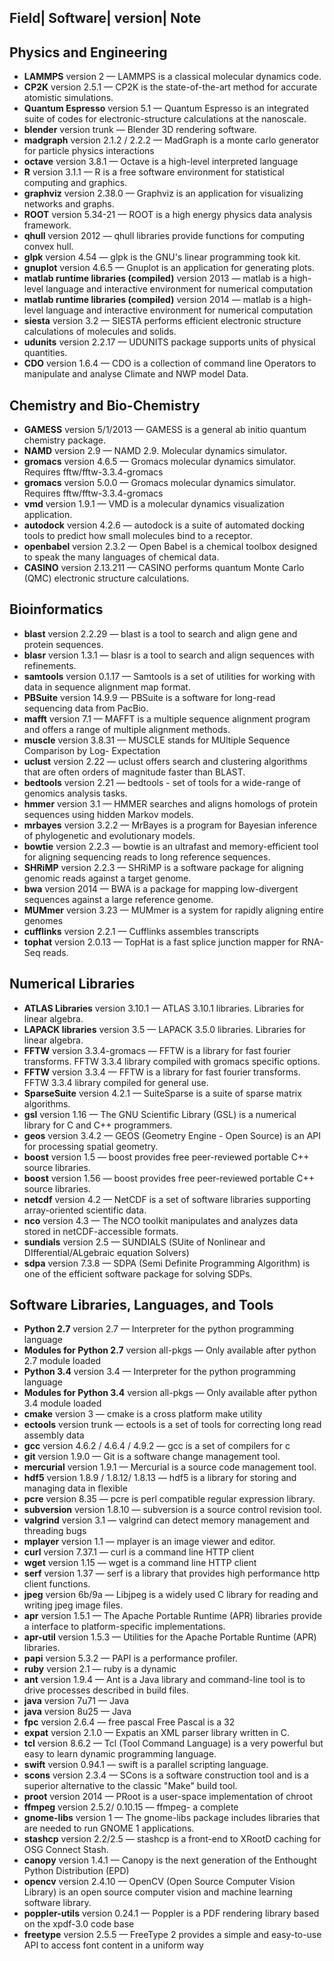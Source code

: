 
## Field| Software| version| Note

## Physics and Engineering
* **LAMMPS** version 2 &mdash; LAMMPS is a classical molecular dynamics code.
* **CP2K** version 2.5.1 &mdash; CP2K is the state-of-the-art method for accurate atomistic simulations.
* **Quantum Espresso** version 5.1 &mdash; Quantum Espresso is an integrated suite of codes for electronic-structure calculations at the nanoscale.
* **blender** version trunk &mdash; Blender 3D rendering software.
* **madgraph** version 2.1.2 / 2.2.2 &mdash; MadGraph is a monte carlo generator for particle physics interactions
* **octave** version 3.8.1 &mdash; Octave is a high-level interpreted language
* **R** version 3.1.1 &mdash; R is a free software environment for statistical computing and graphics.
* **graphviz** version 2.38.0 &mdash; Graphviz is an application for visualizing networks and graphs.
* **ROOT** version 5.34-21 &mdash; ROOT is a high energy physics data analysis framework.
* **qhull** version 2012 &mdash; qhull libraries provide functions for computing convex hull.
* **glpk** version 4.54 &mdash; glpk is the GNU's linear programming took kit.
* **gnuplot** version 4.6.5 &mdash; Gnuplot is an application for generating plots.
* **matlab runtime libraries (compiled)** version 2013 &mdash; matlab is a high-level language and interactive environment for numerical computation
* **matlab runtime libraries (compiled)** version 2014 &mdash; matlab is a high-level language and interactive environment for numerical computation
* **siesta** version 3.2 &mdash; SIESTA performs efficient electronic structure calculations of molecules and solids.
* **udunits** version 2.2.17 &mdash; UDUNITS package supports units of physical quantities.
* **CDO** version 1.6.4 &mdash; CDO is a collection of command line Operators to manipulate and analyse Climate and NWP model Data.

## Chemistry and Bio-Chemistry
* **GAMESS** version 5/1/2013 &mdash; GAMESS is a general ab initio quantum chemistry package.
* **NAMD** version 2.9 &mdash; NAMD 2.9. Molecular dynamics simulator.
* **gromacs** version 4.6.5 &mdash; Gromacs molecular dynamics simulator. Requires fftw/fftw-3.3.4-gromacs
* **gromacs** version 5.0.0 &mdash; Gromacs molecular dynamics simulator. Requires fftw/fftw-3.3.4-gromacs
* **vmd** version 1.9.1 &mdash; VMD is a molecular dynamics visualization application.
* **autodock** version 4.2.6 &mdash; autodock is a suite of automated docking tools to predict how small molecules bind to a receptor.
* **openbabel** version 2.3.2 &mdash; Open Babel is a chemical toolbox designed to speak the many languages of chemical data.
* **CASINO** version 2.13.211 &mdash; CASINO performs quantum Monte Carlo (QMC) electronic structure calculations.

## Bioinformatics
* **blast** version 2.2.29 &mdash; blast is a tool to search and align gene and protein sequences.
* **blasr** version 1.3.1 &mdash; blasr is a tool to search and align sequences with refinements.
* **samtools** version 0.1.17 &mdash; Samtools is a set of utilities for working with data in sequence alignment map format.
* **PBSuite** version 14.9.9 &mdash; PBSuite is a software for long-read sequencing data from PacBio.
* **mafft** version 7.1 &mdash; MAFFT is a multiple sequence alignment program and offers a range of multiple alignment methods.
* **muscle** version 3.8.31 &mdash; MUSCLE stands for MUltiple Sequence Comparison by Log- Expectation
* **uclust** version 2.22 &mdash; uclust offers search and clustering algorithms that are often orders of magnitude faster than BLAST.
* **bedtools** version 2.21 &mdash; bedtools - set of tools for a wide-range of genomics analysis tasks.
* **hmmer** version 3.1 &mdash; HMMER searches and aligns homologs of protein sequences using hidden Markov models.
* **mrbayes** version 3.2.2 &mdash; MrBayes is a program for Bayesian inference of phylogenetic and evolutionary models.
* **bowtie** version 2.2.3 &mdash; bowtie is an ultrafast and memory-efficient tool for aligning sequencing reads to long reference sequences.
* **SHRiMP** version 2.2.3 &mdash; SHRiMP is a software package for aligning genomic reads against a target genome.
* **bwa** version 2014 &mdash; BWA is a package for mapping low-divergent sequences against a large reference genome.
* **MUMmer** version 3.23 &mdash; MUMmer is a system for rapidly aligning entire genomes
* **cufflinks** version 2.2.1 &mdash; Cufflinks assembles transcripts
* **tophat** version 2.0.13 &mdash; TopHat is a fast splice junction mapper for RNA-Seq reads.

## Numerical Libraries
* **ATLAS Libraries** version 3.10.1 &mdash; ATLAS 3.10.1 libraries. Libraries for linear algebra.
* **LAPACK libraries** version 3.5 &mdash; LAPACK 3.5.0 libraries. Libraries for linear algebra.
* **FFTW** version 3.3.4-gromacs &mdash; FFTW is a library for fast fourier transforms. FFTW 3.3.4 library compiled with gromacs specific options.
* **FFTW** version 3.3.4 &mdash; FFTW is a library for fast fourier transforms. FFTW 3.3.4 library compiled for general use.
* **SparseSuite** version 4.2.1 &mdash; SuiteSparse is a suite of sparse matrix algorithms.
* **gsl** version 1.16 &mdash; The GNU Scientific Library (GSL) is a numerical library for C and C++ programmers.
* **geos** version 3.4.2 &mdash; GEOS (Geometry Engine - Open Source) is an API for processing spatial geometry.
* **boost** version 1.5 &mdash; boost provides free peer-reviewed portable C++ source libraries.
* **boost** version 1.56 &mdash; boost provides free peer-reviewed portable C++ source libraries.
* **netcdf** version 4.2 &mdash; NetCDF is a set of software libraries supporting array-oriented scientific data.
* **nco** version 4.3 &mdash; The NCO toolkit manipulates and analyzes data stored in netCDF-accessible formats.
* **sundials** version 2.5 &mdash; SUNDIALS (SUite of Nonlinear and DIfferential/ALgebraic equation Solvers)
* **sdpa** version 7.3.8 &mdash; SDPA (Semi Definite Programming Algorithm) is one of the efficient software package for solving SDPs.

## Software Libraries, Languages, and Tools
* **Python 2.7** version 2.7 &mdash; Interpreter for the python programming language
* **Modules for Python 2.7** version all-pkgs &mdash; Only available after python 2.7 module loaded
* **Python 3.4** version 3.4 &mdash; Interpreter for the python programming language
* **Modules for Python 3.4** version all-pkgs &mdash; Only available after python 3.4 module loaded
* **cmake** version 3 &mdash; cmake is a cross platform make utility
* **ectools** version trunk &mdash; ectools is a set of tools for correcting long read assembly data
* **gcc** version 4.6.2 / 4.6.4 / 4.9.2 &mdash; gcc is a set of compilers for c
* **git** version 1.9.0 &mdash; Git is a software change management tool.
* **mercurial** version 1.9.1 &mdash; Mercurial is a source code management tool.
* **hdf5** version 1.8.9 / 1.8.12/ 1.8.13 &mdash; hdf5 is a library for storing and managing data in flexible
* **pcre** version 8.35 &mdash; pcre is perl compatible regular expression library.
* **subversion** version 1.8.10 &mdash; subversion is a source control revision tool.
* **valgrind** version 3.1 &mdash; valgrind can detect memory management and threading bugs
* **mplayer** version 1.1 &mdash; mplayer is an image viewer and editor.
* **curl** version 7.37.1 &mdash; curl is a command line HTTP client
* **wget** version 1.15 &mdash; wget is a command line HTTP client
* **serf** version 1.37 &mdash; serf is a library that provides high performance http client functions.
* **jpeg** version 6b/9a &mdash; Libjpeg is a widely used C library for reading and writing jpeg image files.
* **apr** version 1.5.1 &mdash; The Apache Portable Runtime (APR) libraries provide a interface to platform-specific implementations.
* **apr-util** version 1.5.3 &mdash; Utilities for the Apache Portable Runtime (APR) libraries.
* **papi** version 5.3.2 &mdash; PAPI is a performance profiler.
* **ruby** version 2.1 &mdash; ruby is a dynamic
* **ant** version 1.9.4 &mdash; Ant is a Java library and command-line tool is to drive processes described in build files.
* **java** version 7u71 &mdash; Java
* **java** version 8u25 &mdash; Java
* **fpc** version 2.6.4 &mdash; free pascal Free Pascal is a 32
* **expat** version 2.1.0 &mdash; Expatis an XML parser library written in C.
* **tcl** version 8.6.2 &mdash; Tcl (Tool Command Language) is a very powerful but easy to learn dynamic programming language.
* **swift** version 0.94.1 &mdash; swift is a parallel scripting language.
* **scons** version 2.3.4 &mdash; SCons is a software construction tool and is a superior alternative to the classic "Make" build tool.
* **proot** version 2014 &mdash; PRoot is a user-space implementation of chroot
* **ffmpeg** version 2.5.2/ 0.10.15 &mdash; ffmpeg- a complete
* **gnome-libs** version 1 &mdash; The gnome-libs package includes libraries that are needed to run GNOME 1 applications.
* **stashcp** version 2.2/2.5 &mdash; stashcp is a front-end to XRootD caching for OSG Connect Stash.
* **canopy** version 1.4.1 &mdash; Canopy is the next generation of the Enthought Python Distribution (EPD)
* **opencv** version 2.4.10 &mdash; OpenCV (Open Source Computer Vision Library) is an open source computer vision and machine learning software library.
* **poppler-utils** version 0.24.1 &mdash; Poppler is a PDF rendering library based on the xpdf-3.0 code base
* **freetype** version 2.5.5 &mdash; FreeType 2 provides a simple and easy-to-use API to access font content in a uniform way
